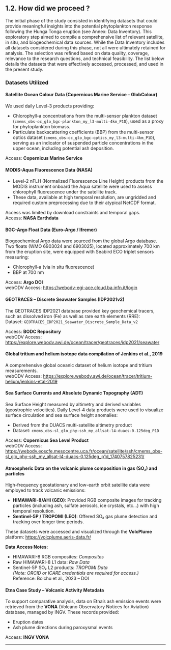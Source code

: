 ## 1.2. How did we proceed ?

The initial phase of the study consisted in identifying datasets that could provide meaningful insights into the potential phytoplankton response following the Hunga Tonga eruption (see Annex: Data Inventory). This exploratory step aimed to compile a comprehensive list of relevant satellite, in situ, and biogeochemical data sources. While the Data Inventory includes all datasets considered during this phase, not all were ultimately retained for analysis. The selection was refined based on data quality, coverage, relevance to the research questions, and technical feasibility. The list below details the datasets that were effectively accessed, processed, and used in the present study.

### Datasets Utilized

#### Satellite Ocean Colour Data (Copernicus Marine Service – GlobColour)
We used daily Level-3 products providing:
- Chlorophyll-a concentrations from the multi-sensor plankton dataset (`cmems_obs-oc_glo_bgc-plankton_my_l3-multi-4km_P1D`), used as a proxy for phytoplankton biomass.
- Particulate backscattering coefficients (BBP) from the multi-sensor optics dataset (`cmems_obs-oc_glo_bgc-optics_my_l3-multi-4km_P1D`), serving as an indicator of suspended particle concentrations in the upper ocean, including potential ash deposition.  

Access: **Copernicus Marine Service**

#### MODIS-Aqua Fluorescence Data (NASA)
- Level-2 nFLH (Normalized Fluorescence Line Height) products from the MODIS instrument onboard the Aqua satellite were used to assess chlorophyll fluorescence under the satellite track.
- These data, available at high temporal resolution, are ungridded and required custom preprocessing due to their atypical NetCDF format.  

Access was limited by download constraints and temporal gaps.  
Access: **NASA Earthdata**

#### BGC-Argo Float Data (Euro-Argo / Ifremer)
Biogeochemical Argo data were sourced from the global Argo database. Two floats (WMO 6903024 and 6903025), located approximately 700 km from the eruption site, were equipped with Seabird ECO triplet sensors measuring:
- Chlorophyll-a (via in situ fluorescence)
- BBP at 700 nm  

Access: **Argo DOI**  
webODV Access: https://webodv-egi-ace.cloud.ba.infn.it/login

#### GEOTRACES – Discrete Seawater Samples (IDP2021v2)
The GEOTRACES IDP2021 database provided key geochemical tracers, such as dissolved iron (Fe) as well as rare earth elements (RRE):  
Dataset: `GEOTRACES_IDP2021_Seawater_Discrete_Sample_Data_v2`  

Access: **BODC Repository**  
webODV Access: https://explore.webodv.awi.de/ocean/tracer/geotraces/idp2021/seawater

#### Global tritium and helium isotope data compilation of Jenkins et al., 2019
A comprehensive global oceanic dataset of helium isotope and tritium measurements.  
webODV Access: https://explore.webodv.awi.de/ocean/tracer/tritium-helium/jenkins-etal-2019

#### Sea Surface Currents and Absolute Dynamic Topography (ADT)
Sea Surface Height measured by altimetry and derived variables (geostrophic velocities). Daily Level-4 data products were used to visualize surface circulation and sea surface height anomalies:
- Derived from the DUACS multi-satellite altimetry product  
- Dataset: `cmems_obs-sl_glo_phy-ssh_my_allsat-l4-duacs-0.125deg_P1D`  

Access: **Copernicus Sea Level Product**  
webODV Access: https://webodv.eoscfe.mesocentre.uca.fr/ocean/satellite/ssh/cmems_obs-sl_glo_phy-ssh_my_allsat-l4-duacs-0.125deg_p1d_1740757825231/

#### Atmospheric Data on the volcanic plume composition in gas (SO₂) and particles
High-frequency geostationary and low-earth orbit satellite data were employed to track volcanic emissions:

- **HIMAWARI-8/AHI (GEO)**: Provided RGB composite images for tracking particles (including ash, sulfate aerosols, ice crystals, etc…) with high temporal resolution.
- **Sentinel-5P / TROPOMI (LEO)**: Offered SO₂ gas plume detection and tracking over longer time periods.

These datasets were accessed and visualized through the **VolcPlume** platform: https://volcplume.aeris-data.fr/

**Data Access Notes:**
- HIMAWARI-8 RGB composites: *Composites*
- Raw HIMAWARI-8 L1 data: *Raw Data*
- Sentinel-5P SO₂ L2 products: *TROPOMI Data*  
  *(Note: ORCID or ICARE credentials are required for access.)*  
  Reference: Boichu et al., 2023 – DOI

#### Etna Case Study – Volcanic Activity Metadata
To support comparative analysis, data on Etna’s ash emission events were retrieved from the **VONA** (Volcano Observatory Notices for Aviation) database, managed by INGV. These records provided:
- Eruption dates
- Ash plume directions during paroxysmal events  

Access: **INGV VONA**

---